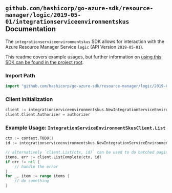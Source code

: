 
## `github.com/hashicorp/go-azure-sdk/resource-manager/logic/2019-05-01/integrationserviceenvironmentskus` Documentation

The `integrationserviceenvironmentskus` SDK allows for interaction with the Azure Resource Manager Service `logic` (API Version `2019-05-01`).

This readme covers example usages, but further information on [using this SDK can be found in the project root](https://github.com/hashicorp/go-azure-sdk/tree/main/docs).

### Import Path

```go
import "github.com/hashicorp/go-azure-sdk/resource-manager/logic/2019-05-01/integrationserviceenvironmentskus"
```


### Client Initialization

```go
client := integrationserviceenvironmentskus.NewIntegrationServiceEnvironmentSkusClientWithBaseURI("https://management.azure.com")
client.Client.Authorizer = authorizer
```


### Example Usage: `IntegrationServiceEnvironmentSkusClient.List`

```go
ctx := context.TODO()
id := integrationserviceenvironmentskus.NewIntegrationServiceEnvironmentID("12345678-1234-9876-4563-123456789012", "example-resource-group", "integrationServiceEnvironmentValue")

// alternatively `client.List(ctx, id)` can be used to do batched pagination
items, err := client.ListComplete(ctx, id)
if err != nil {
	// handle the error
}
for _, item := range items {
	// do something
}
```
